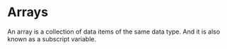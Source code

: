 # Arrays
An array is a collection of data items of the same data type. And it is also known as a subscript variable.
